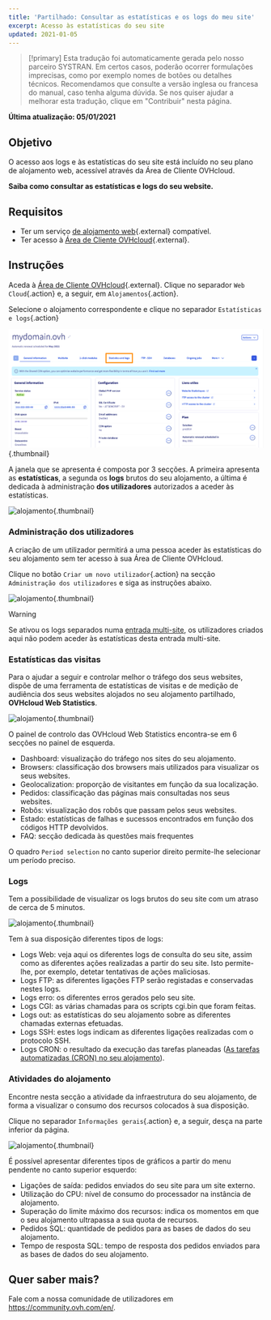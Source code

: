 ```yaml
---
title: 'Partilhado: Consultar as estatísticas e os logs do meu site'
excerpt: Acesso às estatísticas do seu site
updated: 2021-01-05
---
```


> [!primary]
> Esta tradução foi automaticamente gerada pelo nosso parceiro SYSTRAN. Em certos casos, poderão ocorrer formulações imprecisas, como por exemplo nomes de botões ou detalhes técnicos. Recomendamos que consulte a versão inglesa ou francesa do manual, caso tenha alguma dúvida. Se nos quiser ajudar a melhorar esta tradução, clique em "Contribuir" nesta página.
>

**Última atualização: 05/01/2021**

## Objetivo

O acesso aos logs e às estatísticas do seu site está incluído no seu plano de alojamento web, acessível através da Área de Cliente OVHcloud.

**Saiba como consultar as estatísticas e logs do seu website.**

## Requisitos

- Ter um serviço [de alojamento web](https://www.ovhcloud.com/pt/web-hosting/){.external} compatível.
- Ter acesso à [Área de Cliente OVHcloud](https://www.ovh.com/auth/?action=gotomanager&from=https://www.ovh.pt/&ovhSubsidiary=pt){.external}.

## Instruções

Aceda à [Área de Cliente OVHcloud](https://www.ovh.com/auth/?action=gotomanager&from=https://www.ovh.pt/&ovhSubsidiary=pt){.external}. Clique no separador `Web Cloud`{.action} e, a seguir, em `Alojamentos`{.action}.

Selecione o alojamento correspondente e clique no separador `Estatísticas e logs`{.action}

![alojamento](images/statistics01.png){.thumbnail}

A janela que se apresenta é composta por 3 secções. A primeira apresenta as **estatísticas**, a segunda os **logs** brutos do seu alojamento, a última é dedicada à administração **dos utilizadores** autorizados a aceder às estatísticas.

![alojamento](images/statistics02u.png){.thumbnail}

### Administração dos utilizadores

A criação de um utilizador permitirá a uma pessoa aceder às estatísticas do seu alojamento sem ter acesso à sua Área de Cliente OVHcloud. 

Clique no botão `Criar um novo utilizador`{.action} na secção `Administração dos utilizadores` e siga as instruções abaixo.  

![alojamento](images/user-statistics01.png){.thumbnail}

> [!warning] 
>
> Se ativou os logs separados numa [entrada multi-site](/pages/web/hosting/multisites_configure_multisite#2-adicionar-um-dominio-ou-subdominio), os utilizadores criados aqui não podem aceder às estatísticas desta entrada multi-site.
>

### Estatísticas das visitas

Para o ajudar a seguir e controlar melhor o tráfego dos seus websites, dispõe de uma ferramenta de estatísticas de visitas e de medição de audiência dos seus websites alojados no seu alojamento partilhado, **OVHcloud Web Statistics**.

![alojamento](images/OWStats01.gif){.thumbnail}

O painel de controlo das OVHcloud Web Statistics encontra-se em 6 secções no painel de esquerda.

- Dashboard: visualização do tráfego nos sites do seu alojamento.
- Browsers: classificação dos browsers mais utilizados para visualizar os seus websites.
- Geolocalization:  proporção de visitantes em função da sua localização.
- Pedidos: classificação das páginas mais consultadas nos seus websites.
- Robôs: visualização dos robôs que passam pelos seus websites.
- Estado: estatísticas de falhas e sucessos encontrados em função dos códigos HTTP devolvidos.
- FAQ: secção dedicada às questões mais frequentes

O quadro `Period selection` no canto superior direito permite-lhe selecionar um período preciso.

### Logs

Tem a possibilidade de visualizar os logs brutos do seu site com um atraso de cerca de 5 minutos.

![alojamento](images/logs01.png){.thumbnail}

Tem à sua disposição diferentes tipos de logs:

- Logs Web: veja aqui os diferentes logs de consulta do seu site, assim como as diferentes ações realizadas a partir do seu site. Isto permite-lhe, por exemplo, detetar tentativas de ações maliciosas.
- Logs FTP: as diferentes ligações FTP serão registadas e conservadas nestes logs.
- Logs erro: os diferentes erros gerados pelo seu site.
- Logs CGI: as várias chamadas para os scripts cgi.bin que foram feitas.
- Logs out: as estatísticas do seu alojamento sobre as diferentes chamadas externas efetuadas.
- Logs SSH: estes logs indicam as diferentes ligações realizadas com o protocolo SSH.
- Logs CRON: o resultado da execução das tarefas planeadas ([As tarefas automatizadas (CRON) no seu alojamento](/pages/web/hosting/cron_tasks)).

### Atividades do alojamento

Encontre nesta secção a atividade da infraestrutura do seu alojamento, de forma a visualizar o consumo dos recursos colocados à sua disposição.

Clique no separador `Informações gerais`{.action} e, a seguir, desça na parte inferior da página.

![alojamento](images/statistics03.png){.thumbnail}

É possível apresentar diferentes tipos de gráficos a partir do menu pendente no canto superior esquerdo:

- Ligações de saída: pedidos enviados do seu site para um site externo.
- Utilização do CPU: nível de consumo do processador na instância de alojamento.
- Superação do limite máximo dos recursos: indica os momentos em que o seu alojamento ultrapassa a sua quota de recursos.
- Pedidos SQL: quantidade de pedidos para as bases de dados do seu alojamento.
- Tempo de resposta SQL: tempo de resposta dos pedidos enviados para as bases de dados do seu alojamento.

## Quer saber mais?

Fale com a nossa comunidade de utilizadores em <https://community.ovh.com/en/>.

